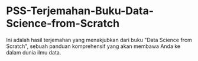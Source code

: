 # PSS-Terjemahan-Buku-Data-Science-from-Scratch
Ini adalah hasil terjemahan yang menakjubkan dari buku "Data Science from Scratch", sebuah panduan komprehensif yang akan membawa Anda ke dalam dunia ilmu data.
